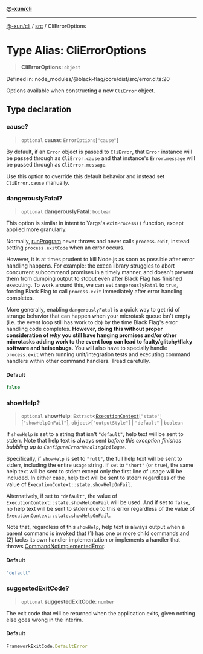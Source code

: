[**@-xun/cli**](../../README.md)

***

[@-xun/cli](../../README.md) / [src](../README.md) / CliErrorOptions

# Type Alias: CliErrorOptions

> **CliErrorOptions**: `object`

Defined in: node\_modules/@black-flag/core/dist/src/error.d.ts:20

Options available when constructing a new `CliError` object.

## Type declaration

### cause?

> `optional` **cause**: `ErrorOptions`\[`"cause"`\]

By default, if an `Error` object is passed to `CliError`, that
`Error` instance will be passed through as `CliError.cause` and that
instance's `Error.message` will be passed through as `CliError.message`.

Use this option to override this default behavior and instead set
`CliError.cause` manually.

### dangerouslyFatal?

> `optional` **dangerouslyFatal**: `boolean`

This option is similar in intent to Yargs's `exitProcess()` function,
except applied more granularly.

Normally, [runProgram](../functions/runProgram.md) never throws and never calls `process.exit`,
instead setting `process.exitCode` when an error occurs.

However, it is at times prudent to kill Node.js as soon as possible after
error handling happens. For example: the execa library struggles to abort
concurrent subcommand promises in a timely manner, and doesn't prevent them
from dumping output to stdout even after Black Flag has finished executing.
To work around this, we can set `dangerouslyFatal` to `true`, forcing Black
Flag to call `process.exit` immediately after error handling completes.

More generally, enabling `dangerouslyFatal` is a quick way to get rid of
strange behavior that can happen when your microtask queue isn't empty
(i.e. the event loop still has work to do) by the time Black Flag's error
handling code completes. **However, doing this without proper consideration
of _why_ you still have hanging promises and/or other microtasks adding
work to the event loop can lead to faulty/glitchy/flaky software and
heisenbugs.** You will also have to specially handle `process.exit` when
running unit/integration tests and executing command handlers within other
command handlers. Tread carefully.

#### Default

```ts
false
```

### showHelp?

> `optional` **showHelp**: `Extract`\<[`ExecutionContext`](ExecutionContext.md)\[`"state"`\]\[`"showHelpOnFail"`\], `object`\>\[`"outputStyle"`\] \| `"default"` \| `boolean`

If `showHelp` is set to a string that isn't `"default"`, help text will be
sent to stderr. Note that help text is always sent _before this exception
finishes bubbling up to `ConfigureErrorHandlingEpilogue`_.

Specifically, if `showHelp` is set to `"full"`, the full help text will be
sent to stderr, including the entire `usage` string. If set to `"short"`
(or `true`), the same help text will be sent to stderr except only the
first line of usage will be included. In either case, help text will be
sent to stderr regardless of the value of
`ExecutionContext::state.showHelpOnFail`.

Alternatively, if set to `"default"`, the value of
`ExecutionContext::state.showHelpOnFail` will be used. And if set to
`false`, no help text will be sent to stderr due to this error regardless
of the value of `ExecutionContext::state.showHelpOnFail`.

Note that, regardless of this `showHelp`, help text is always output when a
parent command is invoked that (1) has one or more child commands and (2)
lacks its own handler implementation or implements a handler that throws
[CommandNotImplementedError](../classes/CommandNotImplementedError.md).

#### Default

```ts
"default"
```

### suggestedExitCode?

> `optional` **suggestedExitCode**: `number`

The exit code that will be returned when the application exits, given
nothing else goes wrong in the interim.

#### Default

```ts
FrameworkExitCode.DefaultError
```
